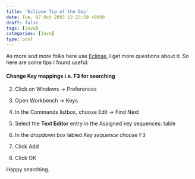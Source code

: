 ```yaml
---
title: 'Eclipse Tip of the Day'
date: Tue, 07 Oct 2003 13:23:50 +0000
draft: false
tags: [Java]
categories: [Java]
type: post
---
```


As more and more folks here use [Eclipse](http://www.eclipse.org/), I get more questions about it. So here are some tips I found useful:

#### Change Key mappings i.e. F3 for searching

2.  Click on Windows -> Preferences
    
3.  Open Workbench -> Keys
    
4.  In the Commands listbox, choose Edit -> Find Next
    
5.  Select the **Text Editor** entry in the Assigned key sequences: table
    
6.  In the dropdown box labled _Key sequence_ choose F3
    
7.  Click Add
    
8.  Click OK
    

Happy searching.